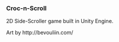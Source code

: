 <h3>Croc-n-Scroll</h3>
<p>2D Side-Scroller game built in Unity Engine.</p>
<p>Art by http://bevouliin.com/</p>
